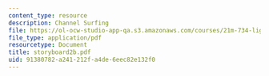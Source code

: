 ```yaml
---
content_type: resource
description: Channel Surfing
file: https://ol-ocw-studio-app-qa.s3.amazonaws.com/courses/21m-734-lighting-design-for-the-theatre-fall-2003/91380782a241212fa4de6eec82e132f0_storyboard2b.pdf
file_type: application/pdf
resourcetype: Document
title: storyboard2b.pdf
uid: 91380782-a241-212f-a4de-6eec82e132f0
---
```

